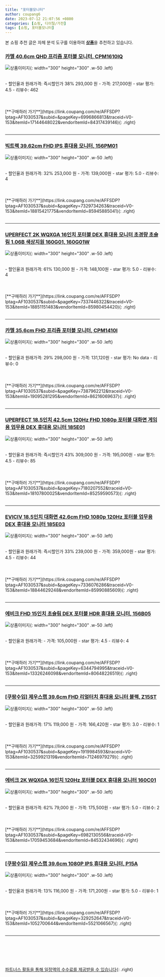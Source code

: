 ```yaml
---
title: "포터블모니터"
author: coupang6
date: 2023-07-12 21:07:56 +0800
categories: [쇼핑, 디이털/가전]
tags: [쇼핑, 포터블모니터]
---
```


본 쇼핑 추천 글은 자체 분석 도구를 이용하여 [**상품**](https://link.coupang.com/a/bao1ui)을 추천하고 있습니다.

### [카멜 40.6cm QHD 프리즘 포터블 모니터, CPM1610IQ](https://link.coupang.com/re/AFFSDP?lptag=AF1030537&subid=&pageKey=6996866813&traceid=V0-153&itemId=17144648022&vendorItemId=84317439146)

![상품이미지](https://thumbnail9.coupangcdn.com/thumbnails/remote/230x230ex/image/retail/images/2022/12/15/11/4/26b7cf4e-4555-4ca3-b0d1-023bcfb2e2cc.jpg){: width="300" height="300" .w-50 .left}


<br>
- 할인율과 원래가격: 즉시할인가 38%  293,000   원
- 가격: 217,000원
- star 평가: 4.5
- 리뷰수: 462
<br>
<br>
<br>
<br>
[**구매하러 가기**](https://link.coupang.com/re/AFFSDP?lptag=AF1030537&subid=&pageKey=6996866813&traceid=V0-153&itemId=17144648022&vendorItemId=84317439146){: .right}
<br>
<br>

---

### [빅트랙 39.62cm FHD IPS 휴대용 모니터, 156PM01](https://link.coupang.com/re/AFFSDP?lptag=AF1030537&subid=&pageKey=7329734263&traceid=V0-153&itemId=18815421775&vendorItemId=85945885041)

![상품이미지](https://thumbnail10.coupangcdn.com/thumbnails/remote/230x230ex/image/retail/images/1670131706277199-308d690e-99de-4acd-b824-f8041d9e723e.png){: width="300" height="300" .w-50 .left}


<br>
- 할인율과 원래가격: 32%  253,000   원
- 가격: 139,000원
- star 평가: 5.0
- 리뷰수: 4
<br>
<br>
<br>
<br>
[**구매하러 가기**](https://link.coupang.com/re/AFFSDP?lptag=AF1030537&subid=&pageKey=7329734263&traceid=V0-153&itemId=18815421775&vendorItemId=85945885041){: .right}
<br>
<br>

---

### [UPERFECT 2K WQXGA 16인치 포터블 DEX 휴대용 모니터 초경량 초슬림 1.06B 색상지원 160G01, 160G01W](https://link.coupang.com/re/AFFSDP?lptag=AF1030537&subid=&pageKey=7337446322&traceid=V0-153&itemId=18851151483&vendorItemId=85980454420)

![상품이미지](https://thumbnail10.coupangcdn.com/thumbnails/remote/230x230ex/image/vendor_inventory/b517/f3504a802de284890eaaff089d0833267d63cfbb343097b86690b3374997.jpg){: width="300" height="300" .w-50 .left}


<br>
- 할인율과 원래가격: 61%  130,000   원
- 가격: 148,100원
- star 평가: 5.0
- 리뷰수: 4
<br>
<br>
<br>
<br>
[**구매하러 가기**](https://link.coupang.com/re/AFFSDP?lptag=AF1030537&subid=&pageKey=7337446322&traceid=V0-153&itemId=18851151483&vendorItemId=85980454420){: .right}
<br>
<br>

---

### [카멜 35.6cm FHD 프리즘 포터블 모니터, CPM1410I](https://link.coupang.com/re/AFFSDP?lptag=AF1030537&subid=&pageKey=7387962212&traceid=V0-153&itemId=19095281295&vendorItemId=86216069637)

![상품이미지](https://thumbnail9.coupangcdn.com/thumbnails/remote/230x230ex/image/retail/images/2023/06/08/14/1/f04c00cc-b16a-4cd8-ba02-1a5dcba42e82.jpg){: width="300" height="300" .w-50 .left}


<br>
- 할인율과 원래가격: 29%  298,000   원
- 가격: 131,120원
- star 평가: No data
- 리뷰수: 0
<br>
<br>
<br>
<br>
[**구매하러 가기**](https://link.coupang.com/re/AFFSDP?lptag=AF1030537&subid=&pageKey=7387962212&traceid=V0-153&itemId=19095281295&vendorItemId=86216069637){: .right}
<br>
<br>

---

### [UPERFECT 18.5인치 42.5cm 120Hz FHD 1080p 포터블 대화면 게임용 업무용 DEX 휴대용 모니터 185E01](https://link.coupang.com/re/AFFSDP?lptag=AF1030537&subid=&pageKey=7180207552&traceid=V0-153&itemId=18107800025&vendorItemId=85259590573)

![상품이미지](https://thumbnail10.coupangcdn.com/thumbnails/remote/230x230ex/image/vendor_inventory/21fc/48948e5fc9f9f46c6a4fa97958d5547ff47c9032caffc6217becf84bffc1.jpg){: width="300" height="300" .w-50 .left}


<br>
- 할인율과 원래가격: 즉시할인가 43%  309,000   원
- 가격: 195,000원
- star 평가: 4.5
- 리뷰수: 85
<br>
<br>
<br>
<br>
[**구매하러 가기**](https://link.coupang.com/re/AFFSDP?lptag=AF1030537&subid=&pageKey=7180207552&traceid=V0-153&itemId=18107800025&vendorItemId=85259590573){: .right}
<br>
<br>

---

### [EVICIV 18.5인치 대화면 42.6cm FHD 1080p 120Hz 포터블 업무용 DEX 휴대용 모니터 185E03](https://link.coupang.com/re/AFFSDP?lptag=AF1030537&subid=&pageKey=7336076286&traceid=V0-153&itemId=18844629248&vendorItemId=85990885609)

![상품이미지](https://thumbnail7.coupangcdn.com/thumbnails/remote/230x230ex/image/vendor_inventory/10ab/33ff900f9bf4f3051d8087fb1eb737c68219c07ab8699a04ab6811bd6fdd.jpg){: width="300" height="300" .w-50 .left}


<br>
- 할인율과 원래가격: 즉시할인가 33%  239,000   원
- 가격: 359,000원
- star 평가: 4.5
- 리뷰수: 44
<br>
<br>
<br>
<br>
[**구매하러 가기**](https://link.coupang.com/re/AFFSDP?lptag=AF1030537&subid=&pageKey=7336076286&traceid=V0-153&itemId=18844629248&vendorItemId=85990885609){: .right}
<br>
<br>

---

### [에비크 FHD 15인치 초슬림 DEX 포터블 HDR 휴대용 모니터, 156B05](https://link.coupang.com/re/AFFSDP?lptag=AF1030537&subid=&pageKey=6344794995&traceid=V0-153&itemId=13326246098&vendorItemId=80648226519)

![상품이미지](https://thumbnail8.coupangcdn.com/thumbnails/remote/230x230ex/image/vendor_inventory/5db9/42a24dbdbb1d5f278d11e4cc90a1b24d7ce2c43cbf8b976d5b7f6093f75c.jpg){: width="300" height="300" .w-50 .left}


<br>
- 할인율과 원래가격: 
- 가격: 105,000원
- star 평가: 4.5
- 리뷰수: 4
<br>
<br>
<br>
<br>
[**구매하러 가기**](https://link.coupang.com/re/AFFSDP?lptag=AF1030537&subid=&pageKey=6344794995&traceid=V0-153&itemId=13326246098&vendorItemId=80648226519){: .right}
<br>
<br>

---

### [[쿠팡수입] 제우스랩 39.6cm FHD 리얼터치 휴대용 모니터 블랙, Z15ST](https://link.coupang.com/re/AFFSDP?lptag=AF1030537&subid=&pageKey=1919984593&traceid=V0-153&itemId=3259921319&vendorItemId=71246979279)

![상품이미지](https://thumbnail10.coupangcdn.com/thumbnails/remote/230x230ex/image/retail/images/834750766718152-077eda39-584c-4fdf-8bdf-eebf911a8e41.jpg){: width="300" height="300" .w-50 .left}


<br>
- 할인율과 원래가격: 17%  119,000   원
- 가격: 166,420원
- star 평가: 3.0
- 리뷰수: 1
<br>
<br>
<br>
<br>
[**구매하러 가기**](https://link.coupang.com/re/AFFSDP?lptag=AF1030537&subid=&pageKey=1919984593&traceid=V0-153&itemId=3259921319&vendorItemId=71246979279){: .right}
<br>
<br>

---

### [에비크 2K WQXGA 16인치 120Hz 포터블 DEX 휴대용 모니터 160C01](https://link.coupang.com/re/AFFSDP?lptag=AF1030537&subid=&pageKey=6982130556&traceid=V0-153&itemId=17059453684&vendorItemId=84532434696)

![상품이미지](https://thumbnail7.coupangcdn.com/thumbnails/remote/230x230ex/image/vendor_inventory/8812/8f1d1d1a6795a8e07e2b23ddeed0428e5dd60e207f9bbe2978f7b2aba26d.jpg){: width="300" height="300" .w-50 .left}


<br>
- 할인율과 원래가격: 62%  79,000   원
- 가격: 175,500원
- star 평가: 5.0
- 리뷰수: 2
<br>
<br>
<br>
<br>
[**구매하러 가기**](https://link.coupang.com/re/AFFSDP?lptag=AF1030537&subid=&pageKey=6982130556&traceid=V0-153&itemId=17059453684&vendorItemId=84532434696){: .right}
<br>
<br>

---

### [[쿠팡수입] 제우스랩 39.6cm 1080P IPS 휴대용 모니터, P15A](https://link.coupang.com/re/AFFSDP?lptag=AF1030537&subid=&pageKey=329252647&traceid=V0-153&itemId=1052700644&vendorItemId=5521066567)

![상품이미지](https://thumbnail9.coupangcdn.com/thumbnails/remote/230x230ex/image/retail/images/2268492706326444-3a630293-2eb0-42f0-8acf-cabb87bcffcd.jpg){: width="300" height="300" .w-50 .left}


<br>
- 할인율과 원래가격: 13%  116,000   원
- 가격: 171,200원
- star 평가: 5.0
- 리뷰수: 1
<br>
<br>
<br>
<br>
[**구매하러 가기**](https://link.coupang.com/re/AFFSDP?lptag=AF1030537&subid=&pageKey=329252647&traceid=V0-153&itemId=1052700644&vendorItemId=5521066567){: .right}
<br>
<br>

---
<br><br><br><br><br> [파트너스 활동을 통해 일정액의 수수료를 제공받을 수 있습니다](https://link.coupang.com/a/bao1ui){: .right}